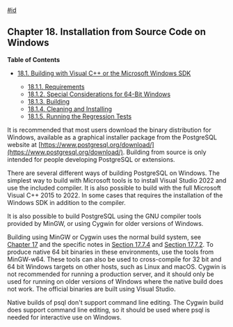 [#id](#INSTALL-WINDOWS)

## Chapter 18. Installation from Source Code on Windows

**Table of Contents**

* [18.1. Building with Visual C++ or the Microsoft Windows SDK](install-windows-full)

    * [18.1.1. Requirements](install-windows-full#INSTALL-WINDOWS-FULL-REQUIREMENTS)
    * [18.1.2. Special Considerations for 64-Bit Windows](install-windows-full#INSTALL-WINDOWS-FULL-64-BIT)
    * [18.1.3. Building](install-windows-full#INSTALL-WINDOWS-FULL-BUILD)
    * [18.1.4. Cleaning and Installing](install-windows-full#INSTALL-WINDOWS-FULL-CLEAN-INST)
    * [18.1.5. Running the Regression Tests](install-windows-full#INSTALL-WINDOWS-FULL-REG-TESTS)



It is recommended that most users download the binary distribution for Windows, available as a graphical installer package from the PostgreSQL website at [https://www.postgresql.org/download/](https://www.postgresql.org/download/). Building from source is only intended for people developing PostgreSQL or extensions.

There are several different ways of building PostgreSQL on Windows. The simplest way to build with Microsoft tools is to install Visual Studio 2022 and use the included compiler. It is also possible to build with the full Microsoft Visual C++ 2015 to 2022. In some cases that requires the installation of the Windows SDK in addition to the compiler.

It is also possible to build PostgreSQL using the GNU compiler tools provided by MinGW, or using Cygwin for older versions of Windows.

Building using MinGW or Cygwin uses the normal build system, see [Chapter 17](installation) and the specific notes in [Section 17.7.4](installation-platform-notes#INSTALLATION-NOTES-MINGW) and [Section 17.7.2](installation-platform-notes#INSTALLATION-NOTES-CYGWIN). To produce native 64 bit binaries in these environments, use the tools from MinGW-w64. These tools can also be used to cross-compile for 32 bit and 64 bit Windows targets on other hosts, such as Linux and macOS. Cygwin is not recommended for running a production server, and it should only be used for running on older versions of Windows where the native build does not work. The official binaries are built using Visual Studio.

Native builds of psql don't support command line editing. The Cygwin build does support command line editing, so it should be used where psql is needed for interactive use on Windows.